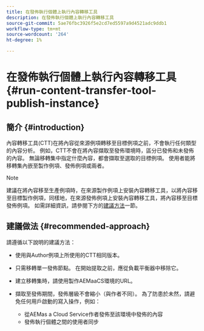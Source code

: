 ```yaml
---
title: 在發佈執行個體上執行內容轉移工具
description: 在發佈執行個體上執行內容轉移工具
source-git-commit: 5ae76fbc3926f5e2cd7ed5597a9d4521adc9ddb1
workflow-type: tm+mt
source-wordcount: '264'
ht-degree: 1%

---
```



# 在發佈執行個體上執行內容轉移工具 {#run-content-transfer-tool-publish-instance}

## 簡介 {#introduction}

內容轉移工具(CTT)在將內容從來源例項轉移至目標例項之前，不會執行任何類型的內容分析。 例如，CTT不會在將內容擷取至發佈環境時，區分已發佈和未發佈的內容。 無論移轉集中指定什麼內容，都會擷取至選取的目標例項。 使用者能將移轉集內嵌至製作例項、發佈例項或兩者。

>[!NOTE]
>建議在將內容移至生產例項時，在來源製作例項上安裝內容轉移工具，以將內容移至目標製作例項，同樣地，在來源發佈例項上安裝內容轉移工具，將內容移至目標發佈例項。 如需詳細資訊，請參閱下方的[建議方法](#recommended-approach)一節。

## 建議做法 {#recommended-approach}

請遵循以下說明的建議方法：

* 使用與Author例項上所使用的CTT相同版本。

* 只需移轉單一發佈節點。 在開始提取之前，應從負載平衡器中移除它。

* 建立移轉集時，請使用製作AEMaaCS環境的URL。

* 擷取至發佈期間，發佈層級不會縮小（與作者不同）。 為了防患於未然，請避免任何用戶啟動的寫入操作，例如：

   * 從AEMas a Cloud Service作者發佈至該環境中發佈的內容
   * 發佈執行個體之間的使用者同步
